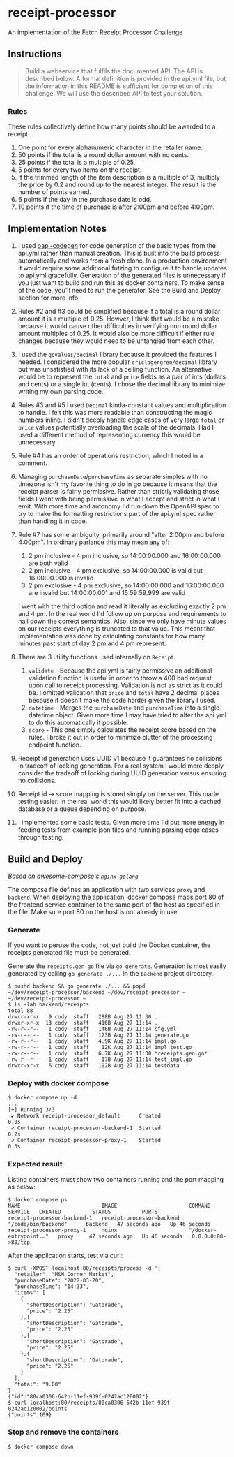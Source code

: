 # receipt-processor

An implementation of the Fetch Receipt Processor Challenge

## Instructions

> Build a webservice that fulfils the documented API. The API is described below. A formal definition is provided in the
> api.yml file, but the information in this README is sufficient for completion of this challenge. We will use the
> described API to test your solution.

### Rules

These rules collectively define how many points should be awarded to a receipt.

1. One point for every alphanumeric character in the retailer name.
2. 50 points if the total is a round dollar amount with no cents.
3. 25 points if the total is a multiple of 0.25.
4. 5 points for every two items on the receipt.
5. If the trimmed length of the item description is a multiple of 3, multiply the price by 0.2 and round up to the
   nearest integer. The result is the number of points earned.
6. 6 points if the day in the purchase date is odd.
7. 10 points if the time of purchase is after 2:00pm and before 4:00pm.

## Implementation Notes

1. I used [oapi-codegen](https://github.com/oapi-codegen/oapi-codegen) for code generation of the basic types from the api.yml rather than manual creation. This is built into the build process automatically and works from a fresh clone. In a production environment it would require some additional futzing to configure it to handle updates to api.yml gracefully.
    Generation of the generated files is unnecessary if you just want to build and run this as docker containers. To make sense of the code, you'll need to run the generator. See the Build and Deploy section for more info.
2. Rules #2 and #3 could be simplified because if a total is a round dollar amount it is a multiple of 0.25. Howver, I think that would be a mistake because it would cause other difficulties in verifying non round dollar amount multiples of 0.25. It would also be more difficult if either rule changes because they would need to be untangled from each other.
3. I used the `govalues/decimal` library because it provided the features I needed. I considered the more popular `ericlagergren/decimal` library but was unsatisfied with its lack of a ceiling function. An alternative would be to represent the `total` and `price` fields as a pair of ints (dollars and cents) or a single int (cents). I chose the decimal library to minimize writing my own parsing code.
4. Rules #3 and #5 I used `Decimal` kinda-constant values and multiplication to handle. I felt this was more readable than constructing the magic numbers inline. I didn't deeply handle edge cases of very large `total` or `price` values potentially overloading the scale of the decimals. Had I used a different method of representing currency this would be unnecessary.
5. Rule #4 has an order of operations restriction, which I noted in a comment.
6. Managing `purchaseDate`/`purchaseTime` as separate simples with no timezone isn't my favorite thing to do in go because it means that the receipt parser is fairly permissive. Rather than strictly validating those fields I went with being permissive in what I accept and strict in what I emit. With more time and autonomy I'd run down the OpenAPI spec to try to make the formatting restrictions part of the api.yml spec rather than handling it in code.
7. Rule #7 has some ambiguity, primarily around "after 2:00pm and before 4:00pm". In ordinary parlance this may mean any of:
    1. 2 pm inclusive - 4 pm inclusive, so 14:00:00.000 and 16:00:00.000 are both valid
    2. 2 pm inclusive - 4 pm exclusive, so 14:00:00.000 is valid but 16:00:00.000 is invalid
    3. 2 pm exclusive - 4 pm exclusive, so 14:00:00.000 and 16:00:00.000 are invalid but 14:00:00.001 and 15:59:59.999 are valid

    I went with the third option and read it literally as excluding exactly 2 pm and 4 pm. In the real world I'd follow up on purpose and requirements to nail down the correct semantics. Also, since we only have minute values on our receipts everything is truncated to that value. This meant that implementation was done by calculating constants for how many minutes past start of day 2 pm and 4 pm represent.
8. There are 3 utility functions used internally on `Receipt`
    1. `validate` - Because the api.yml is fairly permissive an additional validation function is useful in order to throw a 400 bad request upon call to receipt processing.
        Validation is not as strict as it could be. I omitted validation that `price` and `total` have 2 decimal places because it doesn't make the code harder given the library I used.  
    3. `datetime` - Merges the `purchaseDate` and `purchaseTime` into a single datetime object. Given more time I may have tried to alter the api.yml to do this automatically if possible.
    4. `score` - This one simply calculates the receipt score based on the rules. I broke it out in order to minimize clutter of the processing endpoint function.
9. Receipt id generation uses UUID v1 because it guarantees no collisions in tradeoff of locking generation. For a real system I would more deeply consider the tradeoff of locking during UUID generation versus ensuring no collisions.
10. Receipt id -> score mapping is stored simply on the server. This made testing easier. In the real world this would likely better fit into a cached database or a queue depending on purpose.
11. I implemented some basic tests. Given more time I'd put more energy in feeding tests from example json files and running parsing edge cases through testing.

## Build and Deploy

_Based on awesome-compose's `nginx-golang`_

The compose file defines an application with two services `proxy` and `backend`.
When deploying the application, docker compose maps port 80 of the frontend service container to the same port of the host as specified in the file.
Make sure port 80 on the host is not already in use.

### Generate

If you want to peruse the code, not just build the Docker container, the receipts generated file must be generated.

Generate the `receipts.gen.go` file via `go generate`. Generation is most easily generated by calling `go generate ./...` in the `backend` project directory.

```
$ pushd backend && go generate ./... && popd
~/dev/receipt-processor/backend ~/dev/receipt-processor ~
~/dev/receipt-processor ~
$ ls -lah backend/receipts
total 88
drwxr-xr-x   9 cody  staff   288B Aug 27 11:30 .
drwxr-xr-x  13 cody  staff   416B Aug 27 11:14 ..
-rw-r--r--   1 cody  staff   146B Aug 27 11:14 cfg.yml
-rw-r--r--   1 cody  staff   123B Aug 27 11:14 generate.go
-rw-r--r--   1 cody  staff   4.9K Aug 27 11:14 impl.go
-rw-r--r--   1 cody  staff    12K Aug 27 11:14 impl_test.go
-rw-r--r--   1 cody  staff   6.7K Aug 27 11:30 *receipts.gen.go*
-rw-r--r--   1 cody  staff    17B Aug 27 11:14 test_impl.go
drwxr-xr-x   6 cody  staff   192B Aug 27 11:14 testdata
```

### Deploy with docker compose

```
$ docker compose up -d
...
[+] Running 3/3
 ✔ Network receipt-processor_default      Created                                                                0.0s
 ✔ Container receipt-processor-backend-1  Started                                                                0.2s
 ✔ Container receipt-processor-proxy-1    Started                                                                0.3s
```

### Expected result

Listing containers must show two containers running and the port mapping as below:

```
$ docker compose ps
NAME                          IMAGE                       COMMAND                  SERVICE   CREATED          STATUS          PORTS
receipt-processor-backend-1   receipt-processor-backend   "/code/bin/backend"      backend   47 seconds ago   Up 46 seconds
receipt-processor-proxy-1     nginx                       "/docker-entrypoint.…"   proxy     47 seconds ago   Up 46 seconds   0.0.0.0:80->80/tcp
```

After the application starts, test via curl:

```
$ curl -XPOST localhost:80/receipts/process -d '{
  "retailer": "M&M Corner Market",
  "purchaseDate": "2022-03-20",
  "purchaseTime": "14:33",
  "items": [
    {
      "shortDescription": "Gatorade",
      "price": "2.25"
    },{
      "shortDescription": "Gatorade",
      "price": "2.25"
    },{
      "shortDescription": "Gatorade",
      "price": "2.25"
    },{
      "shortDescription": "Gatorade",
      "price": "2.25"
    }
  ],
  "total": "9.00"
}'
{"id":"80ca0306-642b-11ef-939f-0242ac120002"}
$ curl localhost:80/receipts/80ca0306-642b-11ef-939f-0242ac120002/points
{"points":109}
```

### Stop and remove the containers

```
$ docker compose down
```
